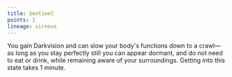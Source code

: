 ```yaml
---
title: Sentinel
points: 1
lineage: virneus
---
```

You gain Darkvision and can slow your body's functions down to a crawl—as long as you stay perfectly still you can appear dormant, and do not need to eat or drink, while remaining aware of your surroundings. Getting into this state takes 1 minute.
